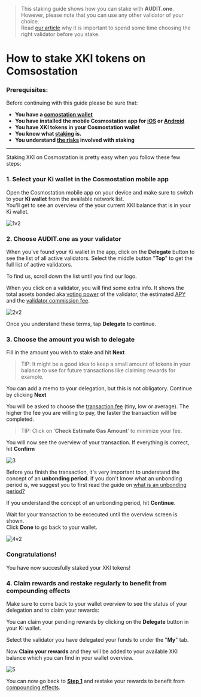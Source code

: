   > This staking guide shows how you can stake with **AUDIT.one**. <br>
  > However, please note that you can use any other validator of your choice. <br>
  > Read [our article](Importance_of_choosing_the_right_validator.md) why it is important to spend some time choosing the right validator before you stake.

# How to stake XKI tokens on Comsostation 

### Prerequisites:

Before continuing with this guide please be sure that:

- **You have a [comostation wallet](How_to_create_a_cosmostation_wallet.md)**
- **You have installed the mobile Cosmostation app for [iOS](https://apps.apple.com/app/cosmostation/id1459830339) or [Android](https://play.google.com/store/apps/details?id=wannabit.io.cosmostaion)**
- **You have XKI tokens in your Cosmostation wallet**
- **You know what [staking](What_is_staking.md) is.**
- **You understand [the risks](Risks_of_staking.md) involved with staking**

***

Staking XKI on Cosmostation is pretty easy when you follow these few steps:

### 1.  **<a name="step1"> Select your Ki wallet in the Cosmostation mobile app </a>**

Open the Cosmostation mobile app on your device and make sure to switch to your **Ki wallet** from the available network list. <br>
You'll get to see an overview of the your current XKI balance that is in your Ki wallet.

![1v2](https://user-images.githubusercontent.com/95366163/152378973-6220534d-4d48-418d-aab1-56b833706ac8.png)


### 2.  **Choose AUDIT.one as your validator**

When you've found your Ki wallet in the app, click on the **Delegate** button to see the list of all active validators. Select the middle button "**Top**" to get the full list of active validators. <br>

To find us, scroll down the list until you find our logo. <br>

When you click on a validator, you will find some extra info. It shows the total assets bonded aka [voting power](Voting_power.md) of the validator, the estimated [APY](APY.md) and the [validator commission fee](Validator_fee.md).

![2v2](https://user-images.githubusercontent.com/95366163/152378929-7f989d86-ae35-481b-8af8-9e609fc81a56.png)

Once you understand these terms, tap **Delegate** to continue. <br>

### 3.  **Choose the amount you wish to delegate**

Fill in the amount you wish to stake and hit **Next**
  > TIP: It might be a good idea to keep a small amount of tokens in your balance to use for future transactions like claiming rewards for example.

You can add a memo to your delegation, but this is not obligatory. Continue by clicking **Next** <br>

You will be asked to choose the [transaction fee](Transaction_fees.md) (tiny, low or average). 
The higher the fee you are willing to pay, the faster the transaction will be completed. 
  > TIP: Click on ‘**Check Estimate Gas Amount**’ to minimize your fee.

You will now see the overview of your transaction. If everything is correct, hit **Confirm**

![3](https://user-images.githubusercontent.com/95366163/153613236-0feb7eb1-84fd-4aa2-8beb-4f007705360c.png)


Before you finish the transaction, it's very important to understand the concept of an **unbonding period**.
If you don't know what an unbonding period is, we suggest you to first read the guide on [what is an unbonding period?](Unbonding_period.md) <br>

If you understand the concept of an unbonding period, hit **Continue**. <br>

Wait for your transaction to be excecuted until the overview screen is shown. <br>
Click **Done** to go back to your wallet.

![4v2](https://user-images.githubusercontent.com/95366163/152379241-bba62854-4f55-4968-9d90-107d00d7540d.png)

### **Congratulations!** 
You have now succesfully staked your XKI tokens!


### 4.  **Claim rewards and restake regularly to benefit from compounding effects**

Make sure to come back to your wallet overview to see the status of your delegation and to claim your rewards:<br>

You can claim your pending rewards by clicking on the **Delegate** button in your Ki wallet.<br>

Select the validator you have delegated your funds to under the "**My**" tab. <br>

Now **Claim your rewards** and they will be added to your available XKI balance which you can find in your wallet overview.<br>

![5](https://user-images.githubusercontent.com/95366163/153616610-a32988b0-5d14-4b63-a477-607221dac753.png)

You can now go back to [**Step 1**](#step1) and restake your rewards to benefit from [compounding effects](Compound_interest.md).
